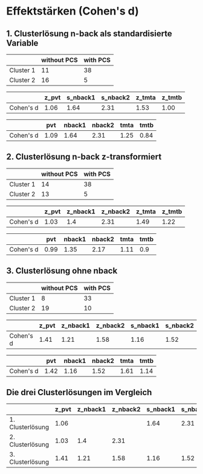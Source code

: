 # Effektstärken (Cohen's d)

## 1. Clusterlösung n-back als standardisierte Variable

<table>
  <thead>
    <tr>
      <th></th>
      <th>without PCS</th>
      <th>with PCS</th>
    </tr>
  </thead>
  <tbody>
    <tr>
      <td>Cluster 1</td>
      <td>11</td>
      <td>38</td>
    </tr>
    <tr>
      <td>Cluster 2</td>
      <td>16</td>
      <td>5</td>
    </tr>
  </tbody>
</table>

<table>
  <thead>
    <tr>
      <th></th>
      <th>z_pvt</th>
      <th>s_nback1</th>
      <th>s_nback2</th>
      <th>z_tmta</th>
      <th>z_tmtb</th>
    </tr>
  </thead>
  <tbody>
    <tr>
      <td>Cohen's d</td>
      <td>1.06</td>
      <td>1.64</td>
      <td>2.31</td>
      <td>1.53</td>
      <td>1.00</td>
    </tr>
  </tbody>
</table>

<table>
  <thead>
    <tr>
      <th></th>
      <th>pvt</th>
      <th>nback1</th>
      <th>nback2</th>
      <th>tmta</th>
      <th>tmtb</th>
    </tr>
  </thead>
  <tbody>
    <tr>
      <td>Cohen's d</td>
      <td>1.09</td>
      <td>1.64</td>
      <td>2.31</td>
      <td>1.25</td>
      <td>0.84</td>
    </tr>
  </tbody>
</table>

## 2. Clusterlösung n-back z-transformiert

<table>
  <thead>
    <tr>
      <th></th>
      <th>without PCS</th>
      <th>with PCS</th>
    </tr>
  </thead>
  <tbody>
    <tr>
      <td>Cluster 1</td>
      <td>14</td>
      <td>38</td>
    </tr>
    <tr>
      <td>Cluster 2</td>
      <td>13</td>
      <td>5</td>
    </tr>
  </tbody>
</table>

<table>
  <thead>
    <tr>
      <th></th>
      <th>z_pvt</th>
      <th>z_nback1</th>
      <th>z_nback2</th>
      <th>z_tmta</th>
      <th>z_tmtb</th>
    </tr>
  </thead>
  <tbody>
    <tr>
      <td>Cohen's d</td>
      <td>1.03</td>
      <td>1.4</td>
      <td>2.31</td>
      <td>1.49</td>
      <td>1.22</td>
    </tr>
  </tbody>
</table>

<table>
  <thead>
    <tr>
      <th></th>
      <th>pvt</th>
      <th>nback1</th>
      <th>nback2</th>
      <th>tmta</th>
      <th>tmtb</th>
    </tr>
  </thead>
  <tbody>
    <tr>
      <td>Cohen's d</td>
      <td>0.99</td>
      <td>1.35</td>
      <td>2.17</td>
      <td>1.11</td>
      <td>0.9</td>
    </tr>
  </tbody>
</table>

## 3. Clusterlösung ohne nback

<table>
  <thead>
    <tr>
      <th></th>
      <th>without PCS</th>
      <th>with PCS</th>
    </tr>
  </thead>
  <tbody>
    <tr>
      <td>Cluster 1</td>
      <td>8</td>
      <td>33</td>
    </tr>
    <tr>
      <td>Cluster 2</td>
      <td>19</td>
      <td>10</td>
    </tr>
  </tbody>
</table>

<table>
  <thead>
    <tr>
      <th></th>
      <th>z_pvt</th>
      <th>z_nback1</th>
      <th>z_nback2</th>
      <th>s_nback1</th>
      <th>s_nback2</th>
      <th>z_tmta</th>
      <th>z_tmtb</th>
    </tr>
  </thead>
  <tbody>
    <tr>
      <td>Cohen's d</td>
      <td>1.41</td>
      <td>1.21</td>
      <td>1.58</td>
      <td>1.16</td>
      <td>1.52</td>
      <td>2.18</td>
      <td>1.41</td>
    </tr>
  </tbody>
</table>

<table>
  <thead>
    <tr>
      <th></th>
      <th>pvt</th>
      <th>nback1</th>
      <th>nback2</th>
      <th>tmta</th>
      <th>tmtb</th>
    </tr>
  </thead>
  <tbody>
    <tr>
      <td>Cohen's d</td>
      <td>1.42</td>
      <td>1.16</td>
      <td>1.52</td>
      <td>1.61</td>
      <td>1.14</td>
    </tr>
  </tbody>
</table>

## Die drei Clusterlösungen im Vergleich

<table>
  <thead>
    <tr>
      <th></th>
      <th>z_pvt</th>
      <th>z_nback1</th>
      <th>z_nback2</th>
      <th>s_nback1</th>
      <th>s_nback2</th>
      <th>z_tmta</th>
      <th>z_tmtb</th>
    </tr>
  </thead>
  <tbody>
    <tr>
      <td>1. Clusterlösung</td>
      <td>1.06</td>
      <td></td>
      <td></td>
      <td>1.64</td>
      <td>2.31</td>
      <td>1.53</td>
      <td>1.00</td>
    </tr>
    <tr>
      <td>2. Clusterlösung</td>
      <td>1.03</td>
      <td>1.4</td>
      <td>2.31</td>
      <td></td>
      <td></td>
      <td>1.49</td>
      <td>1.22</td>
    </tr>
    <tr>
      <td>3. Clusterlösung</td>
      <td>1.41</td>
      <td>1.21</td>
      <td>1.58</td>
      <td>1.16</td>
      <td>1.52</td>
      <td>2.18</td>
      <td>1.41</td>
    </tr>
  </tbody>
</table>
